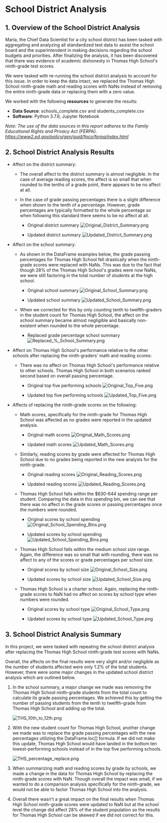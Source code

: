 # **School District Analysis**

## **1. Overview of the School District Analysis**

Maria, the Chief Data Scientist for a city school district has been tasked with aggregating and analyzing all standardized test data to assist the school board and the superintendent in making decisions regarding the school budgets and priorities.  After finalizing the analysis, it has been discovered that there was evidence of academic dishonesty in Thomas High School's ninth-grade test scores.  

We were tasked with re-running the school district analysis to account for this issue.  In order to keep the data intact, we replaced the Thomas High School ninth-grade math and reading scores with NaNs instead of removing the entire ninth-grade data or replacing them with a zero value.  

We worked with the following **resources** to generate the results:
- **Data Source**: schools_complete.csv and students_complete.csv
- **Software**: Python 3.7.6, Jupyter Notebook

*Note: The use of the data sources in this report adheres to the Family Educational Rights and Privacy Act (FERPA). https://www2.ed.gov/policy/gen/guid/fpco/ferpa/index.html*  

## **2. School District Analysis Results**
- Affect on the district summary: 
    - The overall affect to the district summary is almost negligible.  In the case of average reading scores, the affect is so small that when rounded to the tenths of a grade point, there appears to be no affect at all.  
    - In the case of grade passing percentages there is a slight difference when shown to the tenth of a percentage. However, grade percentages are typically formatted to the whole percentage so when following this standard there seems to be no affect at all.

        - Original district summary
            ![Original_District_Summary.png](Images/Original_District_Summary.png)

        - Updated district summary
            ![Updated_District_Summary.png](Images/Updated_District_Summary.png)

- Affect on the school summary:
    - As shown in the DataFrame examples below, the grade passing percentages for Thomas High School fell drastically when the ninth-grade scores were replaced with NaNs.  This was due to the fact that though 28% of the Thomas High School's grades were now NaNs, we were still factoring in the total number of students at the high school.

        - Original school summary
            ![Original_School_Summary.png](Images/Original_School_Summary.png)

        - Updated school summary
            ![Updated_School_Summary.png](Images/Updated_School_Summary.png)
    - When we corrected for this by only counting tenth to twelfth-graders in the student count for Thomas High School, the affect on the school summary became almost negligible and basically non-existent when rounded to the whole percentage.

        - Replaced grade percentage school summary
            ![Replaced_%_School_Summary.png](Images/Replaced_%_School_Summary.png)

- Affect on Thomas High School's performance relative to the other schools after replacing the ninth-graders' math and reading scores:
    - There was no affect on Thomas High School's performance relative to other schools.  Thomas High School in both scenarios ranked second based on overall passing percentage.

        - Original top five performing schools
            ![Original_Top_Five.png](Images/Original_Top_Five.png)

        - Updated top five performing schools
            ![Updated_Top_Five.png](Images/Updated_Top_Five.png)
    
- Affects of replacing the ninth-grade scores on the following:
    - Math scores, specifically for the ninth-grade for Thomas High School was affected as no grades were reported in the updated analysis.

        - Original math scores
            ![Original_Math_Scores.png](Images/Original_Math_Scores.png)

        - Updated math scores
            ![Updated_Math_Scores.png](Images/Updated_Math_Scores.png)
    
    - Similarly, reading scores by grade were affected for Thomas High School due to no grades being reported in the new analysis for the ninth-grade.

        - Original reading scores
            ![Original_Reading_Scores.png](Images/Original_Reading_Scores.png)

        - Updated reading scores
            ![Updated_Reading_Scores.png](Images/Updated_Reading_Scores.png)

    - Thomas High School falls within the $630-644 spending range per student.  Comparing the data in this spending bin, we can see that there was no affect in the grade scores or passing percentages once the numbers were rounded.

        - Original scores by school spending
            ![Original_School_Spending_Bins.png](Images/Original_School_Spending_Bins.png)

        - Updated scores by school spending
            ![Updated_School_Spending_Bins.png](Images/Updated_School_Spending_Bins.png)

    - Thomas High School falls within the medium school size range.  Again, the difference was so small that with rounding, there was no affect to any of the scores or grade percentages per school size.

        - Original scores by school size
            ![Original_School_Size.png](Images/Original_School_Size.png)

        - Updated scores by school size
            ![Updated_School_Size.png](Images/Updated_School_Size.png)

    - Thomas High School is a charter school.  Again, replacing the ninth-grade scores to NaN had no affect on scores by school type when numbers were rounded.

        - Original scores by school type
            ![Original_School_Type.png](Images/Original_School_Type.png)

        - Updated scores by school type
            ![Updated_School_Type.png](Images/Updated_School_Type.png)

## **3. School District Analysis Summary**

In this project, we were tasked with repeating the school district analysis after replacing the Thomas High School ninth-grade test scores with NaNs.  

Overall, the affects on the final results were very slight and/or negligible as the number of students affected were only 1.2% of the total students.  However, there were some major changes in the updated school district analysis which are outlined below.  

1) In the school summary, a major change we made was removing the Thomas High School ninth-grade students from the total count to calculate its grade passing percentages.  We achieved this by getting the number of passing students from the tenth to twelfth-grade from Thomas High School and adding up the total. 

    ![THS_10th_to_12th.png](Images/THS_10th_to_12th.png)

2) With the new student count for Thomas High School, another change we made was to replace the grade passing percentages with the new percentages utilizing the DataFrame.loc[] formula.  If we did not make this update, Thomas High School would have landed in the bottom ten lowest-performing schools instead of in the top five performing schools.

    ![THS_percentage_replace.png](Images/THS_percentage_replace.png)

3) When summarizing math and reading scores by grade by schools, we made a change in the data for Thomas High School by replacing the ninth-grade scores with NaN.  Though overall the impact was small, if we wanted to do a comparison analysis specifically for the ninth-grade, we would not be able to factor Thomas High School into the analysis.

4) Overall there wasn't a great impact on the final results when Thomas High School ninth-grade scores were updated to NaN but at the school level the change did affect 28% of the student population so the results for Thomas High School can be skewed if we did not correct for this.